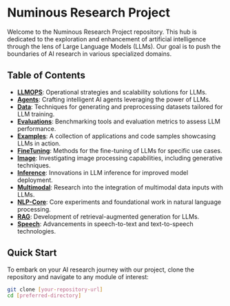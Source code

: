 # Numinous Research Project

Welcome to the Numinous Research Project repository. This hub is dedicated to the exploration and enhancement of artificial intelligence through the lens of Large Language Models (LLMs). Our goal is to push the boundaries of AI research in various specialized domains.

## Table of Contents

- **[LLMOPS](/LLMOPS/README.md)**: Operational strategies and scalability solutions for LLMs.
- **[Agents](/agents/README.md)**: Crafting intelligent AI agents leveraging the power of LLMs.
- **[Data](/data/README.md)**: Techniques for generating and preprocessing datasets tailored for LLM training.
- **[Evaluations](/evaluations/README.md)**: Benchmarking tools and evaluation metrics to assess LLM performance.
- **[Examples](/examples/README.md)**: A collection of applications and code samples showcasing LLMs in action.
- **[FineTuning](/finetuning/README.md)**: Methods for the fine-tuning of LLMs for specific use cases.
- **[Image](/image/README.md)**: Investigating image processing capabilities, including generative techniques.
- **[Inference](/inference/README.md)**: Innovations in LLM inference for improved model deployment.
- **[Multimodal](/multimodal/README.md)**: Research into the integration of multimodal data inputs with LLMs.
- **[NLP-Core](/nlp-core/README.md)**: Core experiments and foundational work in natural language processing.
- **[RAG](/rag/README.md)**: Development of retrieval-augmented generation for LLMs.
- **[Speech](/speech/README.md)**: Advancements in speech-to-text and text-to-speech technologies.

## Quick Start

To embark on your AI research journey with our project, clone the repository and navigate to any module of interest:

```bash
git clone [your-repository-url]
cd [preferred-directory]
